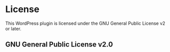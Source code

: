 # License

This WordPress plugin is licensed under the GNU General Public License v2 or later.

## GNU General Public License v2.0